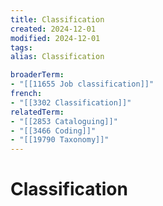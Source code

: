 ```yaml
---
title: Classification
created: 2024-12-01
modified: 2024-12-01
tags: 
alias: Classification

broaderTerm:
- "[[11655 Job classification]]"
french:
- "[[3302 Classification]]"
relatedTerm:
- "[[2853 Cataloguing]]"
- "[[3466 Coding]]"
- "[[19790 Taxonomy]]"
---
```

# Classification
